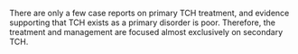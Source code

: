 There are only a few case reports on primary TCH treatment, and evidence supporting that TCH exists as a primary disorder is poor. Therefore, the treatment and management are focused almost exclusively on secondary TCH.
